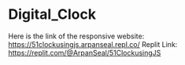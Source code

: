 # Digital_Clock
Here is the link of the responsive website: https://51clockusingjs.arpanseal.repl.co/
Replit Link: https://replit.com/@ArpanSeal/51ClockusingJS

